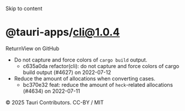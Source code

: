 Skip to content
# @tauri-apps/cli@1.0.4
ReturnView on GitHub
  * Do not capture and force colors of `cargo build` output. 
    * c635a0da refactor(cli): do not capture and force colors of cargo build output (#4627) on 2022-07-12
  * Reduce the amount of allocations when converting cases. 
    * bc370e32 feat: reduce the amount of `heck`-related allocations (#4634) on 2022-07-11


© 2025 Tauri Contributors. CC-BY / MIT
